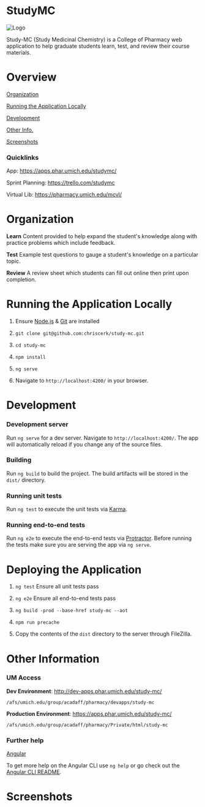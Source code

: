 # StudyMC

<img align="center" src="https://raw.githubusercontent.com/chriscerk/studymc/master/readme/studymc-logo.jpg" alt="Logo">

Study-MC (Study Medicinal Chemistry) is a College of Pharmacy web application to help graduate students learn, test, and review their course materials.

# Overview

[Organization](https://github.com/chriscerk/study-mc#organization)

[Running the Application Locally](https://github.com/chriscerk/study-mc#development)

[Development](https://github.com/chriscerk/study-mc#development)

[Other Info.](https://github.com/chriscerk/studymc#other-information)

[Screenshots](https://github.com/chriscerk/studymc#screenshots)

### Quicklinks
App: https://apps.phar.umich.edu/studymc/

Sprint Planning: https://trello.com/studymc

Virtual Lib: https://pharmacy.umich.edu/mcvl/


# Organization
<strong>Learn</strong>
Content provided to help expand the student's knowledge along with practice problems which include feedback.

<strong>Test</strong>
Example test questions to gauge a student's knowledge on a particular topic.

<strong>Review</strong>
A review sheet which students can fill out online then print upon completion.


# Running the Application Locally


1. Ensure [Node.js](https://nodejs.org/en/) & [Git](https://git-scm.com/downloads) are installed

2. `git clone git@github.com:chriscerk/study-mc.git`

3. `cd study-mc`

4. `npm install`

5. `ng serve` 

6. Navigate to `http://localhost:4200/` in your browser.


# Development

### Development server
Run `ng serve` for a dev server. Navigate to `http://localhost:4200/`. The app will automatically reload if you change any of the source files.


### Building

Run `ng build` to build the project. The build artifacts will be stored in the `dist/` directory.


### Running unit tests

Run `ng test` to execute the unit tests via [Karma](https://karma-runner.github.io).


### Running end-to-end tests

Run `ng e2e` to execute the end-to-end tests via [Protractor](http://www.protractortest.org/).
Before running the tests make sure you are serving the app via `ng serve`.


# Deploying the Application

1. `ng test` Ensure all unit tests pass

2. `ng e2e` Ensure all end-to-end tests pass

3. `ng build -prod --base-href study-mc --aot` 

4. `npm run precache`

5. Copy the contents of the `dist` directory to the server through FileZilla.


# Other Information

### UM Access

<strong>Dev Environment</strong>: http://dev-apps.phar.umich.edu/study-mc/

`/afs/umich.edu/group/acadaff/pharmacy/devapps/study-mc`

<strong>Production Environment</strong>: https://apps.phar.umich.edu/study-mc/

`/afs/umich.edu/group/acadaff/pharmacy/Private/html/study-mc`


### Further help

[Angular](https://angular.io)

To get more help on the Angular CLI use `ng help` or go check out the [Angular CLI README](https://github.com/angular/angular-cli/blob/master/README.md).

# Screenshots

